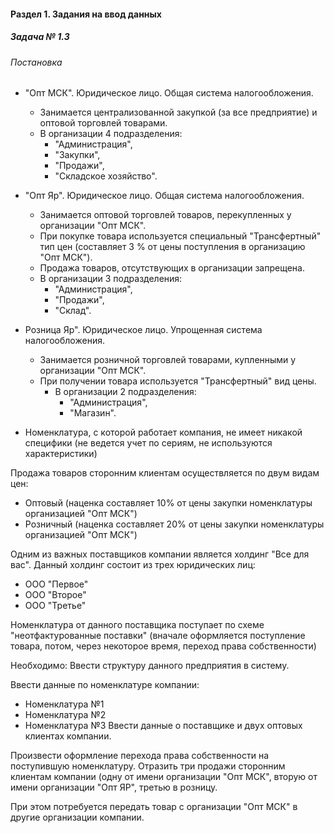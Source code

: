 
#### Раздел 1. Задания на ввод данных

##### Задача № 1.3

###### Постановка



- "Опт МСК". Юридическое лицо. Общая система налогообложения. 
    - Занимается централизованной закупкой (за все предприятие) и оптовой торговлей товарами. 
    - В организации 4 подразделения: 
        - "Администрация", 
        - "Закупки", 
        - "Продажи",
        - "Складское хозяйство". 


- "Опт Яр". Юридическое лицо. Общая система налогообложения. 
    - Занимается оптовой торговлей товаров, перекупленных у организации "Опт МСК". 
    - При покупке товара используется специальный "Трансфертный" тип цен (составляет 3 % от цены поступления в организацию "Опт МСК"). 
    - Продажа товаров, отсутствующих в организации запрещена. 
   - В организации 3 подразделения: 
       - "Администрация", 
       - "Продажи", 
       - "Склад".

- Розница Яр". Юридическое лицо. Упрощенная система налогообложения. 
    - Занимается розничной торговлей товарами, купленными у организации "Опт МСК". 
    - При получении товара используется "Трансфертный" вид цены. 
        - В организации 2 подразделения: 
            - "Администрация", 
            - "Магазин".

- Номенклатура, с которой работает компания, не имеет никакой специфики (не ведется учет по сериям, не используются характеристики)



Продажа товаров сторонним клиентам осуществляется по двум видам цен:

- Оптовый (наценка составляет 10% от цены закупки номенклатуры организацией "Опт МСК")
- Розничный (наценка составляет 20% от цены закупки номенклатуры организацией "Опт МСК")

Одним из важных поставщиков компании является холдинг "Все для вас". Данный 
холдинг состоит из трех юридических лиц:
- ООО "Первое"
- ООО "Второе"
- ООО "Третье"


Номенклатура от данного поставщика поступает по схеме "неотфактурованные поставки" 
(вначале оформляется поступление товара, потом, через некоторое время, переход права собственности)

Необходимо:
Ввести структуру данного предприятия в систему.

Ввести данные по номенклатуре компании:
- Номенклатура №1
- Номенклатура №2
- Номенклатура №3
Ввести данные о поставщике и двух оптовых клиентах компании.



Произвести оформление перехода права собственности на поступившую номенклатуру.
Отразить три продажи сторонним клиентам компании (одну от имени организации "Опт МСК", вторую от имени организации "Опт ЯР", третью в розницу. 

При этом потребуется передать товар с организации "Опт МСК" в другие организации компании.